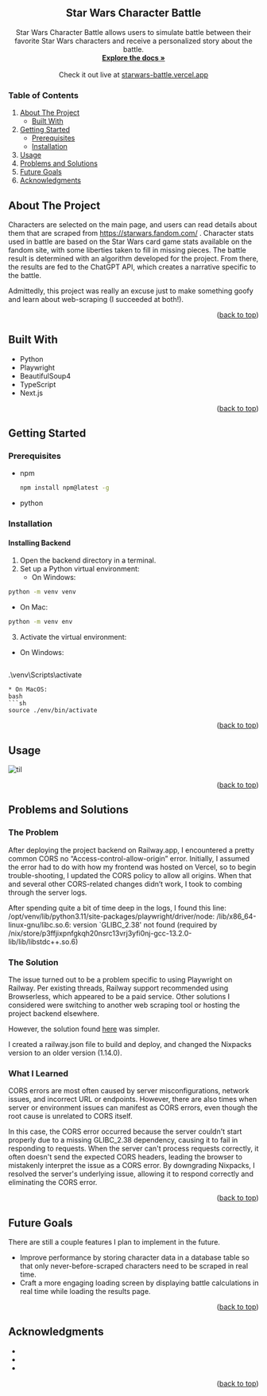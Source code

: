 <!-- Improved compatibility of back to top link: See: https://github.com/othneildrew/Best-README-Template/pull/73 -->
<a id="readme-top"></a>
<!--
*** Thanks for checking out the Best-README-Template. If you have a suggestion
*** that would make this better, please fork the repo and create a pull request
*** or simply open an issue with the tag "enhancement".
*** Don't forget to give the project a star!
*** Thanks again! Now go create something AMAZING! :D
-->



<!-- PROJECT SHIELDS -->
<!--
*** I'm using markdown "reference style" links for readability.
*** Reference links are enclosed in brackets [ ] instead of parentheses ( ).
*** See the bottom of this document for the declaration of the reference variables
*** for contributors-url, forks-url, etc. This is an optional, concise syntax you may use.
*** https://www.markdownguide.org/basic-syntax/#reference-style-links
-->

<!-- PROJECT LOGO -->
<div align="center">
<h2 align="center">Star Wars Character Battle</h2>
  <p align="center">
    Star Wars Character Battle allows users to simulate battle between their favorite Star Wars characters and receive a personalized story about the battle. 
    <br />
    <a href="https://github.com/boswelas/starwars_battle"><strong>Explore the docs »</strong></a>
    <br />
    <br />
    <span>Check it out live at </span><a href="https://starwars-battle.vercel.app/">starwars-battle.vercel.app</a>
      <br />
  </p>
</div>


<!-- TABLE OF CONTENTS -->
  ### Table of Contents
  <ol>
    <li>
      <a href="#about-the-project">About The Project</a>
      <ul>
        <li><a href="#built-with">Built With</a></li>
      </ul>
    </li>
    <li>
      <a href="#getting-started">Getting Started</a>
      <ul>
        <li><a href="#prerequisites">Prerequisites</a></li>
        <li><a href="#installation">Installation</a></li>
      </ul>
    </li>
    <li><a href="#usage">Usage</a></li>
    <li><a href="#problems-and-solutions">Problems and Solutions</a></li>
    <li><a href="#future-goals">Future Goals</a></li>
    <li><a href="#acknowledgments">Acknowledgments</a></li>
  </ol>
</details>



<!-- ABOUT THE PROJECT -->
## About The Project
Characters are selected on the main page, and users can read details about them that are scraped from https://starwars.fandom.com/ . Character stats used in battle are based on the Star Wars card game stats available on the fandom site, with some liberties taken to fill in missing pieces. The battle result is determined with an algorithm developed for the project. From there, the results are fed to the ChatGPT API, which creates a narrative specific to the battle.

Admittedly, this project was really an excuse just to make something goofy and learn about web-scraping (I succeeded at both!).

<p align="right">(<a href="#readme-top">back to top</a>)</p>




## Built With
* Python
* Playwright
* BeautifulSoup4
* TypeScript
* Next.js
<p align="right">(<a href="#readme-top">back to top</a>)</p>



<!-- GETTING STARTED -->
## Getting Started

### Prerequisites

* npm
  ```sh
  npm install npm@latest -g
  ```
* python

### Installation

#### Installing Backend
1. Open the backend directory in a terminal.
2. Set up a Python virtual environment:
   * On Windows:
  ```sh
  python -m venv venv
  ```
   * On Mac:
  ```sh
  python -m venv env
  ```
3. Activate the virtual environment:
* On Windows:
  ```sh
.\venv\Scripts\activate
  ```
* On MacOS:
bash
  ```sh
source ./env/bin/activate
  ```


<p align="right">(<a href="#readme-top">back to top</a>)</p>



<!-- USAGE EXAMPLES -->
## Usage

![til](./frontend/public/images/star_wars_demo.gif)

<p align="right">(<a href="#readme-top">back to top</a>)</p>


<!-- PROBLEMS AND SOLUTIONS -->
## Problems and Solutions
### The Problem
<p>After deploying the project backend on Railway.app, I encountered a pretty common CORS no “Access-control-allow-origin” error. Initially, I assumed the error had to do with how my frontend was hosted on Vercel, so to begin trouble-shooting, I updated the CORS policy to allow all origins. When that and several other CORS-related changes didn’t work, I took to combing through the server logs.
  
After spending quite a bit of time deep in the logs, I found this line:
/opt/venv/lib/python3.11/site-packages/playwright/driver/node: /lib/x86_64-linux-gnu/libc.so.6: version `GLIBC_2.38' not found (required by /nix/store/p3ffjixpnfgkqh20nsrc13vrj3yfi0nj-gcc-13.2.0-lib/lib/libstdc++.so.6)
</p>

### The Solution
<p>The issue turned out to be a problem specific to using Playwright on Railway. Per existing threads, Railway support recommended using Browserless, which appeared to be a paid service. Other solutions I considered were switching to another web scraping tool or hosting the project backend elsewhere.

However, the solution found <a href="https://www.answeroverflow.com/m/1161366860705566924" target=”blank” >here</a> was simpler.

I created a railway.json file to build and deploy, and changed the Nixpacks version to an older version (1.14.0). 
</p>

### What I Learned
<p>CORS errors are most often caused by server misconfigurations, network issues, and incorrect URL or endpoints. However, there are also times when server or environment issues can manifest as CORS errors, even though the root cause is unrelated to CORS itself. 

In this case, the CORS error occurred because the server couldn't start properly due to a missing GLIBC_2.38 dependency, causing it to fail in responding to requests. When the server can't process requests correctly, it often doesn't send the expected CORS headers, leading the browser to mistakenly interpret the issue as a CORS error. By downgrading Nixpacks, I resolved the server's underlying issue, allowing it to respond correctly and eliminating the CORS error.
</p>
<p align="right">(<a href="#readme-top">back to top</a>)</p>

<!-- FUTURE GOALS -->
## Future Goals

<p>There are still a couple features I plan to implement in the future.

* Improve performance by storing character data in a database table so that only never-before-scraped characters need to be scraped in real time.
* Craft a more engaging loading screen by displaying battle calculations in real time while loading the results page.
</p>
<p align="right">(<a href="#readme-top">back to top</a>)</p>

<!-- ACKNOWLEDGMENTS -->
## Acknowledgments

* []()
* []()
* []()

<p align="right">(<a href="#readme-top">back to top</a>)</p>



<!-- MARKDOWN LINKS & IMAGES -->
<!-- https://www.markdownguide.org/basic-syntax/#reference-style-links -->
[contributors-shield]: https://img.shields.io/github/contributors/github_username/repo_name.svg?style=for-the-badge
[contributors-url]: https://github.com/github_username/repo_name/graphs/contributors
[forks-shield]: https://img.shields.io/github/forks/github_username/repo_name.svg?style=for-the-badge
[forks-url]: https://github.com/github_username/repo_name/network/members
[stars-shield]: https://img.shields.io/github/stars/github_username/repo_name.svg?style=for-the-badge
[stars-url]: https://github.com/github_username/repo_name/stargazers
[issues-shield]: https://img.shields.io/github/issues/github_username/repo_name.svg?style=for-the-badge
[issues-url]: https://github.com/github_username/repo_name/issues
[license-shield]: https://img.shields.io/github/license/github_username/repo_name.svg?style=for-the-badge
[license-url]: https://github.com/github_username/repo_name/blob/master/LICENSE.txt
[linkedin-shield]: https://img.shields.io/badge/-LinkedIn-black.svg?style=for-the-badge&logo=linkedin&colorB=555
[linkedin-url]: https://linkedin.com/in/linkedin_username
[product-screenshot]: images/screenshot.png
[Next.js]: https://img.shields.io/badge/next.js-000000?style=for-the-badge&logo=nextdotjs&logoColor=white
[Next-url]: https://nextjs.org/
[React.js]: https://img.shields.io/badge/React-20232A?style=for-the-badge&logo=react&logoColor=61DAFB
[React-url]: https://reactjs.org/
[Vue.js]: https://img.shields.io/badge/Vue.js-35495E?style=for-the-badge&logo=vuedotjs&logoColor=4FC08D
[Vue-url]: https://vuejs.org/
[Angular.io]: https://img.shields.io/badge/Angular-DD0031?style=for-the-badge&logo=angular&logoColor=white
[Angular-url]: https://angular.io/
[Svelte.dev]: https://img.shields.io/badge/Svelte-4A4A55?style=for-the-badge&logo=svelte&logoColor=FF3E00
[Svelte-url]: https://svelte.dev/
[Laravel.com]: https://img.shields.io/badge/Laravel-FF2D20?style=for-the-badge&logo=laravel&logoColor=white
[Laravel-url]: https://laravel.com
[Bootstrap.com]: https://img.shields.io/badge/Bootstrap-563D7C?style=for-the-badge&logo=bootstrap&logoColor=white
[Bootstrap-url]: https://getbootstrap.com
[JQuery.com]: https://img.shields.io/badge/jQuery-0769AD?style=for-the-badge&logo=jquery&logoColor=white
[JQuery-url]: https://jquery.com 
